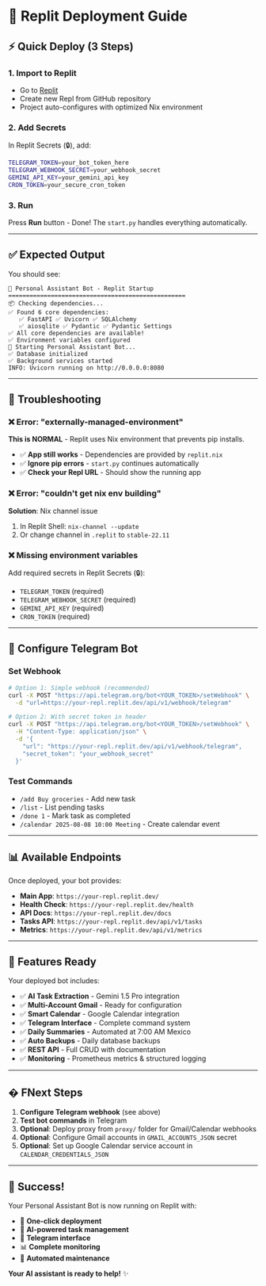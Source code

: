 # 🚀 Replit Deployment Guide

## ⚡ **Quick Deploy (3 Steps)**

### 1. **Import to Replit**

- Go to [Replit](https://replit.com)
- Create new Repl from GitHub repository
- Project auto-configures with optimized Nix environment

### 2. **Add Secrets**

In Replit Secrets (🔒), add:

```bash
TELEGRAM_TOKEN=your_bot_token_here
TELEGRAM_WEBHOOK_SECRET=your_webhook_secret
GEMINI_API_KEY=your_gemini_api_key
CRON_TOKEN=your_secure_cron_token
```

### 3. **Run**

Press **Run** button - Done! The `start.py` handles everything automatically.

---

## ✅ **Expected Output**

You should see:

```
🤖 Personal Assistant Bot - Replit Startup
==================================================
📦 Checking dependencies...
✅ Found 6 core dependencies:
   ✅ FastAPI ✅ Uvicorn ✅ SQLAlchemy 
   ✅ aiosqlite ✅ Pydantic ✅ Pydantic Settings
✅ All core dependencies are available!
✅ Environment variables configured
🚀 Starting Personal Assistant Bot...
✅ Database initialized
✅ Background services started
INFO: Uvicorn running on http://0.0.0.0:8080
```

---

## 🔧 **Troubleshooting**

### ❌ Error: "externally-managed-environment"

**This is NORMAL** - Replit uses Nix environment that prevents pip installs.

- ✅ **App still works** - Dependencies are provided by `replit.nix`
- ✅ **Ignore pip errors** - `start.py` continues automatically
- ✅ **Check your Repl URL** - Should show the running app

### ❌ Error: "couldn't get nix env building"

**Solution**: Nix channel issue

1. In Replit Shell: `nix-channel --update`
2. Or change channel in `.replit` to `stable-22.11`

### ❌ Missing environment variables

Add required secrets in Replit Secrets (🔒):

- `TELEGRAM_TOKEN` (required)
- `TELEGRAM_WEBHOOK_SECRET` (required)
- `GEMINI_API_KEY` (required)
- `CRON_TOKEN` (required)

---

## 🤖 **Configure Telegram Bot**

### Set Webhook

```bash
# Option 1: Simple webhook (recommended)
curl -X POST "https://api.telegram.org/bot<YOUR_TOKEN>/setWebhook" \
  -d "url=https://your-repl.replit.dev/api/v1/webhook/telegram"

# Option 2: With secret token in header
curl -X POST "https://api.telegram.org/bot<YOUR_TOKEN>/setWebhook" \
  -H "Content-Type: application/json" \
  -d '{
    "url": "https://your-repl.replit.dev/api/v1/webhook/telegram",
    "secret_token": "your_webhook_secret"
  }'
```

### Test Commands

- `/add Buy groceries` - Add new task
- `/list` - List pending tasks
- `/done 1` - Mark task as completed
- `/calendar 2025-08-08 10:00 Meeting` - Create calendar event

---

## 📊 **Available Endpoints**

Once deployed, your bot provides:

- **Main App**: `https://your-repl.replit.dev/`
- **Health Check**: `https://your-repl.replit.dev/health`
- **API Docs**: `https://your-repl.replit.dev/docs`
- **Tasks API**: `https://your-repl.replit.dev/api/v1/tasks`
- **Metrics**: `https://your-repl.replit.dev/api/v1/metrics`

---

## 🎯 **Features Ready**

Your deployed bot includes:

- ✅ **AI Task Extraction** - Gemini 1.5 Pro integration
- ✅ **Multi-Account Gmail** - Ready for configuration
- ✅ **Smart Calendar** - Google Calendar integration
- ✅ **Telegram Interface** - Complete command system
- ✅ **Daily Summaries** - Automated at 7:00 AM Mexico
- ✅ **Auto Backups** - Daily database backups
- ✅ **REST API** - Full CRUD with documentation
- ✅ **Monitoring** - Prometheus metrics & structured logging

---

## � **FNext Steps**

1. **Configure Telegram webhook** (see above)
2. **Test bot commands** in Telegram
3. **Optional**: Deploy proxy from `proxy/` folder for Gmail/Calendar webhooks
4. **Optional**: Configure Gmail accounts in `GMAIL_ACCOUNTS_JSON` secret
5. **Optional**: Set up Google Calendar service account in `CALENDAR_CREDENTIALS_JSON`

---

## 🎉 **Success!**

Your Personal Assistant Bot is now running on Replit with:

- 🚀 **One-click deployment**
- 🤖 **AI-powered task management**
- 📱 **Telegram interface**
- 📊 **Complete monitoring**
- 🔄 **Automated maintenance**

**Your AI assistant is ready to help!** ✨
